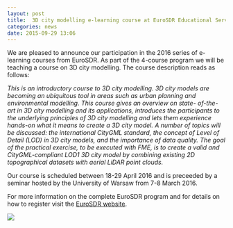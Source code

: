 ```yaml
---
layout: post
title:  3D city modelling e-learning course at EuroSDR Educational Service 2016
categories: news
date: 2015-09-29 13:06
---
```


We are pleased to announce our participation in the 2016 series of e-learning courses from EuroSDR. As part of the 4-course program we will be teaching a course on 3D city modelling. The course description reads as follows:

_This is an introductory course to 3D city modelling. 3D city models are becoming an ubiquitous tool in areas such as urban planning and environmental modelling. This course gives an overview on state- of-the-art in 3D city modelling and its applications, introduces the participants to the underlying principles of 3D city modelling and lets them experience hands-on what it means to create a 3D city model. A number of topics will be discussed: the international CityGML standard, the concept of Level of Detail (LOD) in 3D city models, and the importance of data quality. The goal of the practical exercise, to be executed with FME, is to create a valid and CityGML-compliant LOD1 3D city model by combining existing 2D topographical datasets with aerial LiDAR point clouds._

Our course is scheduled between 18-29 April 2016 and is preceeded by a seminar hosted by the University of Warsaw from 7-8 March 2016. 

For more information on the complete EuroSDR program and for details on how to register visit the [EuroSDR website](http://www.eurosdr.net/education/current).
 
<img src="{{ site.baseurl }}/img/2015/3dcm-toprender.png"/>